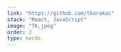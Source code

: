 ```yaml
---
link: "https://github.com/tkorakas"
stack: "React, JavaScript"
image: "TK.jpeg"
order: 2
type: nerds
---
```

